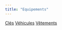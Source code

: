 ```yaml
---
title: "Equipements"
---
```


[Clés](notes/equipements/cles/C_Clés.md)
[Véhicules](notes/equipements/vehicules/L_VehiculesEngins.md)
[Vêtements](notes/equipements/L_Vetements.md)
